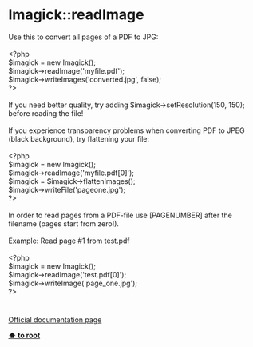 # Imagick::readImage




<div class="phpcode"><span class="html">
Use this to convert all pages of a PDF to JPG:
<br>
<br><span class="default">&lt;?php
<br>$imagick </span><span class="keyword">= new </span><span class="default">Imagick</span><span class="keyword">();
<br></span><span class="default">$imagick</span><span class="keyword">-&gt;</span><span class="default">readImage</span><span class="keyword">(</span><span class="string">&apos;myfile.pdf&apos;</span><span class="keyword">);
<br></span><span class="default">$imagick</span><span class="keyword">-&gt;</span><span class="default">writeImages</span><span class="keyword">(</span><span class="string">&apos;converted.jpg&apos;</span><span class="keyword">, </span><span class="default">false</span><span class="keyword">);
<br></span><span class="default">?&gt;
<br></span>
<br>If you need better quality, try adding $imagick-&gt;setResolution(150, 150); before reading the file!
<br>
<br>If you experience transparency problems when converting PDF to JPEG (black background), try flattening your file:
<br>
<br><span class="default">&lt;?php
<br>$imagick </span><span class="keyword">= new </span><span class="default">Imagick</span><span class="keyword">();
<br></span><span class="default">$imagick</span><span class="keyword">-&gt;</span><span class="default">readImage</span><span class="keyword">(</span><span class="string">&apos;myfile.pdf[0]&apos;</span><span class="keyword">);
<br></span><span class="default">$imagick </span><span class="keyword">= </span><span class="default">$imagick</span><span class="keyword">-&gt;</span><span class="default">flattenImages</span><span class="keyword">();
<br></span><span class="default">$imagick</span><span class="keyword">-&gt;</span><span class="default">writeFile</span><span class="keyword">(</span><span class="string">&apos;pageone.jpg&apos;</span><span class="keyword">);
<br></span><span class="default">?&gt;
<br></span>
<br>In order to read pages from a PDF-file use [PAGENUMBER] after the filename (pages start from zero!).
<br>
<br>Example: Read page #1 from test.pdf
<br>
<br><span class="default">&lt;?php
<br>$imagick </span><span class="keyword">= new </span><span class="default">Imagick</span><span class="keyword">();
<br></span><span class="default">$imagick</span><span class="keyword">-&gt;</span><span class="default">readImage</span><span class="keyword">(</span><span class="string">&apos;test.pdf[0]&apos;</span><span class="keyword">);
<br></span><span class="default">$imagick</span><span class="keyword">-&gt;</span><span class="default">writeImage</span><span class="keyword">(</span><span class="string">&apos;page_one.jpg&apos;</span><span class="keyword">);
<br></span><span class="default">?&gt;</span>
</span>
</div>
  

#

[Official documentation page](https://www.php.net/manual/en/imagick.readimage.php)

**[⬆ to root](/)**